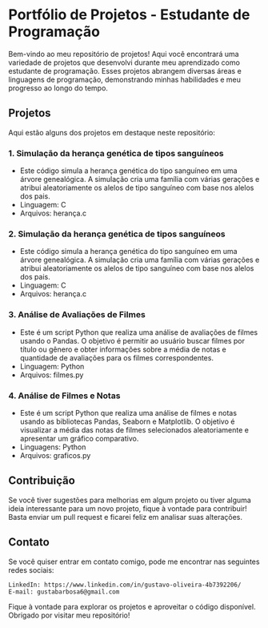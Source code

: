 # Portfólio de Projetos - Estudante de Programação
Bem-vindo ao meu repositório de projetos! Aqui você encontrará uma variedade de projetos que desenvolvi durante meu aprendizado como estudante de programação. Esses projetos abrangem diversas áreas e linguagens de programação, demonstrando minhas habilidades e meu progresso ao longo do tempo.

## Projetos
Aqui estão alguns dos projetos em destaque neste repositório:

### 1. Simulação da herança genética de tipos sanguíneos
- Este código simula a herança genética do tipo sanguíneo em uma árvore genealógica. A simulação cria uma família com várias gerações e atribui aleatoriamente os alelos de tipo sanguíneo com base nos alelos dos pais.
- Linguagem: C
- Arquivos: herança.c

### 2. Simulação da herança genética de tipos sanguíneos
- Este código simula a herança genética do tipo sanguíneo em uma árvore genealógica. A simulação cria uma família com várias gerações e atribui aleatoriamente os alelos de tipo sanguíneo com base nos alelos dos pais.
- Linguagem: C
- Arquivos: herança.c

### 3. Análise de Avaliações de Filmes
- Este é um script Python que realiza uma análise de avaliações de filmes usando o Pandas. O objetivo é permitir ao usuário buscar filmes por título ou gênero e obter informações sobre a média de notas e quantidade de avaliações para os filmes correspondentes.
- Linguagem: Python
- Arquivos: filmes.py

### 4. Análise de Filmes e Notas
- Este é um script Python que realiza uma análise de filmes e notas usando as bibliotecas Pandas, Seaborn e Matplotlib. O objetivo é visualizar a média das notas de filmes selecionados aleatoriamente e apresentar um gráfico comparativo.
- Linguagens: Python
- Arquivos: graficos.py

## Contribuição

Se você tiver sugestões para melhorias em algum projeto ou tiver alguma ideia interessante para um novo projeto, fique à vontade para contribuir! Basta enviar um pull request e ficarei feliz em analisar suas alterações.

## Contato

Se você quiser entrar em contato comigo, pode me encontrar nas seguintes redes sociais:

    LinkedIn: https://www.linkedin.com/in/gustavo-oliveira-4b7392206/
    E-mail: gustabarbosa6@gmail.com

Fique à vontade para explorar os projetos e aproveitar o código disponível. Obrigado por visitar meu repositório!
